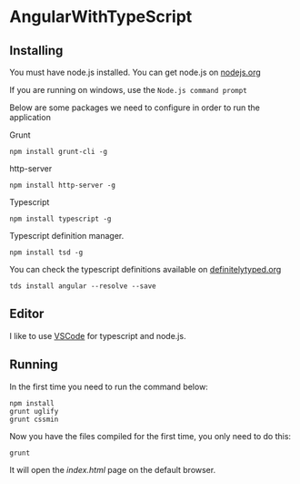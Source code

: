 # AngularWithTypeScript

## Installing

You must have node.js installed. You can get node.js on [nodejs.org](https://nodejs.org)

If you are running on windows, use the `Node.js command prompt`

Below are some packages we need to configure in order to run the application

Grunt
```ShellSession
npm install grunt-cli -g
```
http-server
```
npm install http-server -g
```
Typescript
```
npm install typescript -g
```
Typescript definition manager.
```
npm install tsd -g
```
You can check the typescript definitions available on [definitelytyped.org](definitelytyped.org)
```
tds install angular --resolve --save
```

## Editor

I like to use [VSCode](https://code.visualstudio.com/) for typescript and node.js.

## Running

In the first time you need to run the command below:

```
npm install
grunt uglify
grunt cssmin
```

Now you have the files compiled for the first time, you only need to do this:

```
grunt
``` 

It will open the *index.html* page on the default browser.

